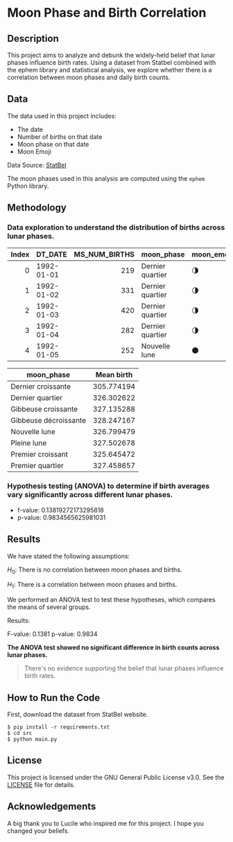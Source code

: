 # Moon Phase and Birth Correlation

## Description

This project aims to analyze and debunk the widely-held belief that lunar phases influence birth rates.
Using a dataset from Statbel combined with the ephem library and statistical analysis, we explore whether
there is a correlation between moon phases and daily birth counts.

## Data

The data used in this project includes:

- The date
- Number of births on that date
- Moon phase on that date
- Moon Emoji

Data Source: [StatBel](https://statbel.fgov.be/sites/default/files/files/opendata/bevolking/Geboorte/TF_BIRTHS.zip)

The moon phases used in this analysis are computed using the `ephem` Python library.

## Methodology

### Data exploration to understand the distribution of births across lunar phases.

| Index | DT_DATE    | MS_NUM_BIRTHS | moon_phase       | moon_emoji |
|------:|------------|--------------:|------------------|------------|
|     0 | 1992-01-01 |           219 | Dernier quartier | 🌗         |
|     1 | 1992-01-02 |           331 | Dernier quartier | 🌗         |
|     2 | 1992-01-03 |           420 | Dernier quartier | 🌗         |
|     3 | 1992-01-04 |           282 | Dernier quartier | 🌗         |
|     4 | 1992-01-05 |           252 | Nouvelle lune    | 🌑         |

| moon_phase            | Mean birth |
|-----------------------|------------|
| Dernier croissante    | 305.774194 |   
| Dernier quartier      | 326.302622 |  
| Gibbeuse croissante   | 327.135288 | 
| Gibbeuse décroissante | 328.247167 | 
| Nouvelle lune         | 326.799479 | 
| Pleine lune           | 327.502678 | 
| Premier croissant     | 325.645472 | 
| Premier quartier      | 327.458657 | 

### Hypothesis testing (ANOVA) to determine if birth averages vary significantly across different lunar phases.
 - f-value: 0.13819272173295818
 - p-value: 0.9834565625981031

## Results

We have stated the following assumptions:

$H_0$: There is no correlation between moon phases and births.

$H_1$: There is a correlation between moon phases and births.

We performed an ANOVA test to test these hypotheses, which compares the means of several groups.

Results:

F-value: 0.1381
p-value: 0.9834

**The ANOVA test showed no significant difference in birth counts across lunar phases.**

> There's no evidence supporting the belief that lunar phases influence birth rates.

## How to Run the Code

First, download the dataset from StatBel website.

````shell
$ pip install -r requirements.txt
$ cd src
$ python main.py
````

## License

This project is licensed under the GNU General Public License v3.0. See the [LICENSE](LICENSE) file for details.

## Acknowledgements

A big thank you to Lucile who inspired me for this project. I hope you changed your beliefs.
